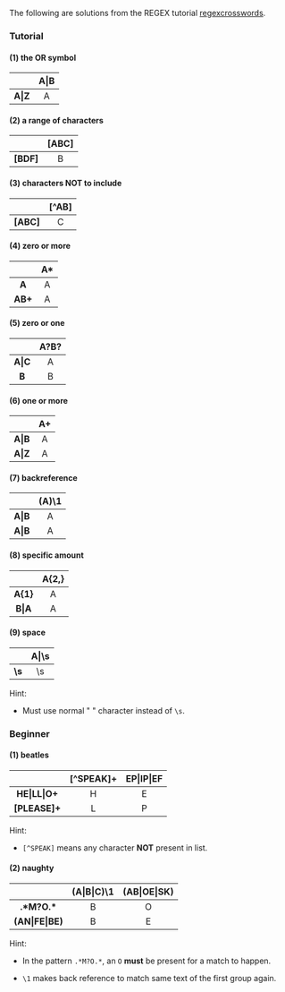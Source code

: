 The following are solutions from the REGEX tutorial [regexcrosswords](https://regexcrossword.com/).

### Tutorial

#### (1) the OR symbol

|                 | A&#124;B |
|:---------------:|:--------:|
| <b>A&#124;Z</b> | A        |

#### (2) a range of characters

|              | [ABC] |
|:------------:|:-----:|
| <b>[BDF]</b> | B     |

#### (3) characters NOT to include

|              | [^AB] |
|:------------:|:-----:|
| <b>[ABC]</b> | C     |

#### (4) zero or more

|            | A*  |
|:----------:|:---:|
| <b>A</b>   | A   |
| <b>AB+</b> | A   |

#### (5) zero or one

|                 | A?B? |
|:---------------:|:----:|
| <b>A&#124;C</b> | A    |
| <b>B</b>        | B    |

#### (6) one or more

|                 | A+  |
|:---------------:|:---:|
| <b>A&#124;B</b> | A   |
| <b>A&#124;Z</b> | A   |

#### (7) backreference

|                 | (A)\1 |
|:---------------:|:-----:|
| <b>A&#124;B</b> | A     |
| <b>A&#124;B</b> | A     |

#### (8) specific amount

|                 | A{2,} |
|:---------------:|:-----:|
| <b>A{1}</b>     | A     |
| <b>B&#124;A</b> | A     |

#### (9) space

|           | A&#124;\s |
|:---------:|:---------:|
| <b>\s</b> | \s        |

Hint: 
- Must use normal " " character instead of `\s`.

### Beginner

#### (1) beatles

|                           | [^SPEAK]+ | EP&#124;IP&#124;EF |
|:-------------------------:|:---------:|:------------------:|
| <b>HE&#124;LL&#124;O+</b> | H         | E                  |
| <b>[PLEASE]+</b>          | L         | P                  |

Hint: 
- `[^SPEAK]` means any character <b>NOT</b> present in list.


#### (2) naughty

|                             | (A&#124;B&#124;C)\1 | (AB&#124;OE&#124;SK) |
|:---------------------------:|:-------------------:|:--------------------:|
| <b>.&#42;M?O.&#42;</b>      | B                   | O                    |
| <b>(AN&#124;FE&#124;BE)</b> | B                   | E                    |

Hint: 

- In the pattern `.*M?O.*`, an `O` <b>must</b> be present for a match to happen.

- `\1` makes back reference to match same text of the first group again.